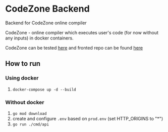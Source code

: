 # CodeZone Backend
Backend for CodeZone online compiler

CodeZone - online compiler which executes user's code (for now without any inputs) in docker containers.

CodeZone can be tested [here](http://95.174.94.98) and fronted repo can be found [here](https://github.com/wDRxxx/CodeZone-frontend)

## How to run
### Using docker
1. `docker-compose up -d --build`

### Without docker
1. `go mod download`
2. create and configure `.env` based on `prod.env` (set HTTP_ORIGINS to "*")
3. `go run ./cmd/api`